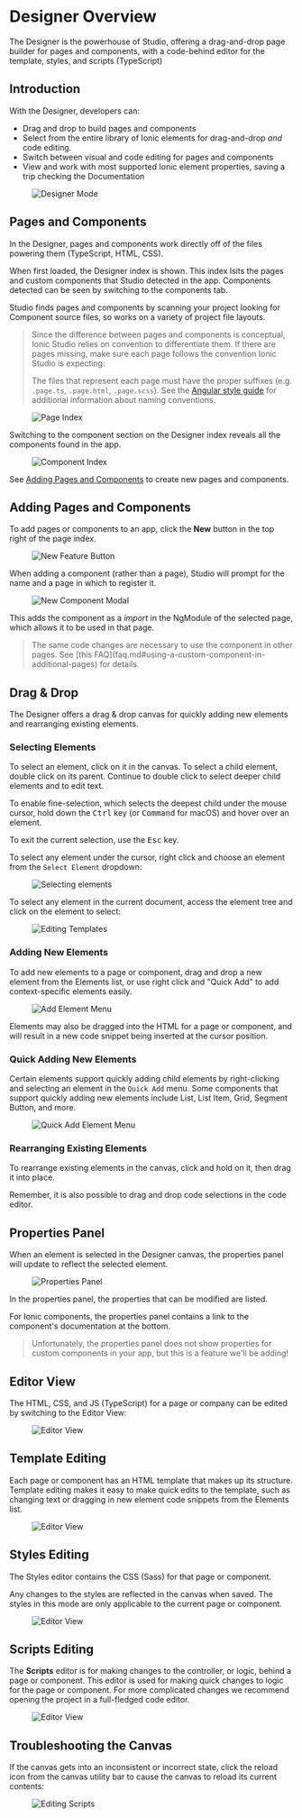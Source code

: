 # Designer Overview

The Designer is the powerhouse of Studio, offering a drag-and-drop page builder for pages and components, with a code-behind editor for the template, styles, and scripts (TypeScript)

## Introduction

With the Designer, developers can:

* Drag and drop to build pages and components
* Select from the entire library of Ionic elements for drag-and-drop *and* code editing.
* Switch between visual and code editing for pages and components
* View and work with most supported Ionic element properties, saving a trip checking the Documentation

<figure>
  <img alt="Designer Mode" src={require('./_assets/img/ss-designer.png').default} />
</figure>

## Pages and Components

In the Designer, pages and components work directly off of the files powering them (TypeScript, HTML, CSS).

When first loaded, the Designer index is shown. This index lsits the pages and custom components that Studio detected in the app. Components detected can be seen by switching to the components tab.

Studio finds pages and components by scanning your project looking for Component source files, so works on a variety of project file layouts.

<blockquote>
<p>Since the difference between pages and components is conceptual, Ionic Studio relies on convention to differentiate them. If there are pages missing, make sure each page follows the convention Ionic Studio is expecting:</p>
<p>The files that represent each page must have the proper suffixes (e.g. <code>.page.ts</code>, <code>.page.html</code>, <code>.page.scss</code>). See the <a href="https://angular.io/guide/styleguide#naming">Angular style guide</a> for additional information about naming conventions.</p>
</blockquote>

<figure>
  <img alt="Page Index" src={require('./_assets/img/ss-designer-index.png').default} />
</figure>

Switching to the component section on the Designer index reveals all the components found in the app.

<figure>
  <img alt="Component Index" src={require('./_assets/img/ss-component-index.png').default} />
</figure>

See [Adding Pages and Components](#adding-pages-and-components) to create new pages and components.

## Adding Pages and Components

To add pages or components to an app, click the **New** button in the top right of the page index.

<figure>
  <img alt="New Feature Button" src={require('./_assets/img/ss-new-feature.png').default} />
</figure>

When adding a component (rather than a page), Studio will prompt for the name and a page in which to register it.

<figure>
  <img alt="New Component Modal" src={require('./_assets/img/ss-component-new.png').default} />
</figure>

This adds the component as a _import_ in the NgModule of the selected page, which allows it to be used in that page.

<blockquote>
The same code changes are necessary to use the component in other pages. See [this FAQ](faq.md#using-a-custom-component-in-additional-pages) for details.
</blockquote>

## Drag & Drop

The Designer offers a drag & drop canvas for quickly adding new elements and rearranging existing elements.

### Selecting Elements

To select an element, click on it in the canvas. To select a child element, double click on its parent. Continue to double click to select deeper child elements and to edit text.

To enable fine-selection, which selects the deepest child under the mouse cursor, hold down the <kbd>Ctrl</kbd> key (or <kbd>Command</kbd> for macOS) and hover over an element.

To exit the current selection, use the <kbd>Esc</kbd> key.

To select any element under the cursor, right click and choose an element from the `Select Element` dropdown:

<figure>
  <img alt="Selecting elements" src={require('./_assets/img/ss-select-element-menu.png').default} />
</figure>

To select any element in the current document, access the element tree and click on the element to select:

<figure>
  <img alt="Editing Templates" src={require('./_assets/img/ss-tree-select.png').default} />
</figure>

### Adding New Elements

To add new elements to a page or component, drag and drop a new element from the Elements list, or use right click and "Quick Add" to 
add context-specific elements easily.

<figure>
  <img alt="Add Element Menu" src={require('./_assets/img/ss-new-elements.png').default} />
</figure>

Elements may also be dragged into the HTML for a page or component, and will result in a new code snippet being inserted at the cursor position.

### Quick Adding New Elements

Certain elements support quickly adding child elements by right-clicking and selecting an element in the `Quick Add` menu. Some components that support quickly adding new elements include List, List Item, Grid, Segment Button, and more.

<figure>
  <img alt="Quick Add Element Menu" src={require('./_assets/img/ss-quick-add-element-menu.png').default} />
</figure>

### Rearranging Existing Elements

To rearrange existing elements in the canvas, click and hold on it, then drag it into place.

Remember, it is also possible to drag and drop code selections in the code editor.

## Properties Panel

When an element is selected in the Designer canvas, the properties panel will update to reflect the selected element.

<figure>
  <img alt="Properties Panel" src={require('./_assets/img/ss-properties-panel.png').default} />
</figure>

In the properties panel, the properties that can be modified are listed.

For Ionic components, the properties panel contains a link to the component's documentation at the bottom.

<blockquote>
Unfortunately, the properties panel does not show properties for custom components in your app, but this is a feature we'll be adding!
</blockquote>

## Editor View

The HTML, CSS, and JS (TypeScript) for a page or company can be edited by switching to the Editor View:

<figure>
  <img alt="Editor View" src={require('./_assets/img/ss-editor-view.png').default} />
</figure>

## Template Editing

Each page or component has an HTML template that makes up its structure. Template editing makes it easy to make quick edits to the template, such as changing text or dragging in new element code snippets from the Elements list.

<figure>
  <img alt="Editor View" src={require('./_assets/img/ss-editor-template.png').default} />
</figure>

## Styles Editing

The Styles editor contains the CSS (Sass) for that page or component.

Any changes to the styles are reflected in the canvas when saved. The styles in this mode are only applicable to the current page or component.

<figure>
  <img alt="Editor View" src={require('./_assets/img/ss-editor-styles.png').default} />
</figure>

## Scripts Editing

The **Scripts** editor is for making changes to the controller, or logic, behind a page or component. This editor is used for making
quick changes to logic for the page or component. For more complicated changes we recommend opening the project in a full-fledged code editor.

<figure>
  <img alt="Editor View" src={require('./_assets/img/ss-editor-code.png').default} />
</figure>

## Troubleshooting the Canvas

If the canvas gets into an inconsistent or incorrect state, click the reload icon from the canvas utility bar to cause the canvas to reload its current contents:

<figure>
  <img alt="Editing Scripts" src={require('./_assets/img/ss-compose-reload.png').default} />
</figure>
